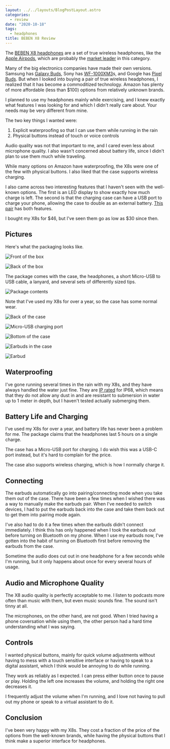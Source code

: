 ```yaml
---
layout: ../../layouts/BlogPostLayout.astro
categories:
  - review
date: "2020-10-18"
tags:
  - headphones
title: BEBEN X8 Review
---
```


The [BEBEN X8
headphones](https://www.amazon.com/gp/product/B07PN2FK2W/ref=as_li_ss_tl?ie=UTF8&psc=1&linkCode=ll1&tag=thdalo00-20&linkId=c7e6ea9cd21015aa5bb8bae9d67481db&language=en_US)
are a set of true wireless headphones, like the [Apple
Airpods](https://www.amazon.com/Apple-AirPods-Charging-Latest-Model/dp/B07PXGQC1Q/ref=as_li_ss_tl?dchild=1&keywords=airpods&qid=1597609643&s=electronics&sr=1-3&linkCode=ll1&tag=thdalo00-20&linkId=f74c368f5b3a2c83060da85acc1b2394&language=en_US),
which are probably the [market
leader](https://fortune.com/2019/08/06/apple-airpods-business/) in this
category.

Many of the big electronics companies have made their own versions. Samsung has
[Galaxy
Buds](https://www.amazon.com/Samsung-Wireless-Earbuds-Cancelling-Warranty/dp/B089B658NP/ref=as_li_ss_tl?dchild=1&keywords=galaxy+buds&qid=1597609784&s=electronics&sr=1-6&th=1&linkCode=ll1&tag=thdalo00-20&linkId=db5cafcb0e4ebeeae94ba2966657ebbd&language=en_US),
Sony has
[WF-1000XM3](https://www.amazon.com/Sony-WF-1000XM3-Industry-Canceling-Wireless/dp/B07T81554H/ref=as_li_ss_tl?dchild=1&keywords=sony+wf-1000xm3&qid=1597611240&s=electronics&sr=1-3&linkCode=ll1&tag=thdalo00-20&linkId=50eb905f27c0da50abc99f7c348f0e91&language=en_US)s,
and Google has [Pixel Buds](https://store.google.com/us/product/pixel_buds).
But when I looked into buying a pair of true wireless headphones, I realized
that it has become a commoditized technology. Amazon has plenty of more
affordable (less than $100) options from relatively unknown brands.

I planned to use my headphones mainly while exercising, and I knew exactly what
features I was looking for and which I didn't really care about. Your needs may
be very different from mine.

The two key things I wanted were:

1. Explicit waterproofing so that I can use them while running in the rain
2. Physical buttons instead of touch or voice controls

Audio quality was not that important to me, and I cared even less about
microphone quality. I also wasn't concerned about battery life, since I didn't
plan to use them much while traveling.

While many options on Amazon have waterproofing, the X8s were one of the few
with physical buttons. I also liked that the case supports wireless charging.

I also came across two interesting features that I haven't seen with the
well-known options. The first is an LED display to show exactly how much charge
is left. The second is that the charging case can have a USB port to charge your
phone, allowing the case to double as an external battery. [This
pair](https://www.amazon.com/Ultimate-Bluetooth-Headphones-Waterproof-Earphones/dp/B07W87HQ6G/ref=as_li_ss_tl?dchild=1&keywords=true+wireless+headphones+waterproof&qid=1601255652&sr=8-4&linkCode=ll1&tag=thdalo00-20&linkId=c9e0430a4701d74fc4056204995bdbf&language=en_US)
has both features.

I bought my X8s for $46, but I've seen them go as low as $30 since then.

## Pictures

Here's what the packaging looks like.

![Front of the box](https://i.imgur.com/3eMQJ6s.jpg)

![Back of the box](https://i.imgur.com/JbWmpQE.jpg)

The package comes with the case, the headphones, a short Micro-USB to USB cable,
a lanyard, and several sets of differently sized tips.

![Package contents](https://i.imgur.com/klvZ7SV.jpg)

Note that I've used my X8s for over a year, so the case has some normal wear.

![Back of the case](https://i.imgur.com/oIMtbz0.jpg)

![Micro-USB charging port](https://i.imgur.com/abeqHrQ.jpg)

![Bottom of the case](https://i.imgur.com/gLbsKnI.jpg)

![Earbuds in the case](https://i.imgur.com/rhSXU9w.jpg)

![Earbud](https://i.imgur.com/LzFRf9O.jpg)

## Waterproofing

I've gone running several times in the rain with my X8s, and they have always
handled the water just fine. They are [IP
rated](https://en.wikipedia.org/wiki/IP_Code) for IP68, which means that they do
not allow any dust in and are resistant to submersion in water up to 1 meter in
depth, but I haven't tested actually submerging them.

## Battery Life and Charging

I've used my X8s for over a year, and battery life has never been a problem for
me. The package claims that the headphones last 5 hours on a single charge.

The case has a Micro-USB port for charging. I do wish this was a USB-C port
instead, but it's hard to complain for the price.

The case also supports wireless charging, which is how I normally charge it.

## Connecting

The earbuds automatically go into pairing/connecting mode when you take them out
of the case. There have been a few times when I wished there was a way to
manually make the earbuds pair. When I've needed to switch devices, I had to put
the earbuds back into the case and take them back out to get them into pairing
mode again.

I've also had to do it a few times when the earbuds didn't connect immediately.
I think this has only happened when I took the earbuds out before turning on
Bluetooth on my phone. When I use my earbuds now, I've gotten into the habit of
turning on Bluetooth first before removing the earbuds from the case.

Sometime the audio does cut out in one headphone for a few seconds while I'm
running, but it only happens about once for every several hours of usage.

## Audio and Microphone Quality

The X8 audio quality is perfectly acceptable to me. I listen to podcasts more
often than music with them, but even music sounds fine. The sound isn't tinny at
all.

The microphones, on the other hand, are not good. When I tried having a phone
coversation while using them, the other person had a hard time understanding
what I was saying.

## Controls

I wanted physical buttons, mainly for quick volume adjustments without having to
mess with a touch sensitive interface or having to speak to a digital assistant,
which I think would be annoying to do while running.

They work as reliably as I expected. I can press either button once to pause or
play. Holding the left one increases the volume, and holding the right one
decreases it.

I frequently adjust the volume when I'm running, and I love not having to pull
out my phone or speak to a virtual assistant to do it.

## Conclusion

I've been very happy with my X8s. They cost a fraction of the price of the
options from the well-known brands, while having the physical buttons that I
think make a superior interface for headphones.
